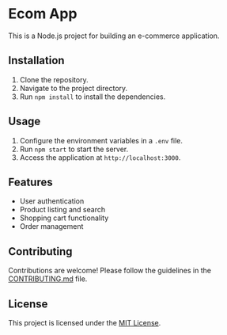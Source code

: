 # Ecom App

This is a Node.js project for building an e-commerce application.

## Installation

1. Clone the repository.
2. Navigate to the project directory.
3. Run `npm install` to install the dependencies.

## Usage

1. Configure the environment variables in a `.env` file.
2. Run `npm start` to start the server.
3. Access the application at `http://localhost:3000`.

## Features

- User authentication
- Product listing and search
- Shopping cart functionality
- Order management

## Contributing

Contributions are welcome! Please follow the guidelines in the [CONTRIBUTING.md](./CONTRIBUTING.md) file.

## License

This project is licensed under the [MIT License](./LICENSE).
